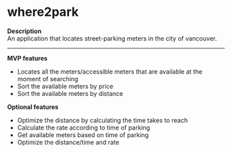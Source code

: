 # where2park
**Description**  
An application that locates street-parking meters in the city of vancouver.
______
**MVP features**  
* Locates all the meters/accessible meters that are available at the moment of searching
* Sort the available meters by price
* Sort the available meters by distance

**Optional features**  
* Optimize the distance by calculating the time takes to reach
* Calculate the rate according to time of parking
* Get available meters based on time of parking
* Optimize the distance/time and rate
